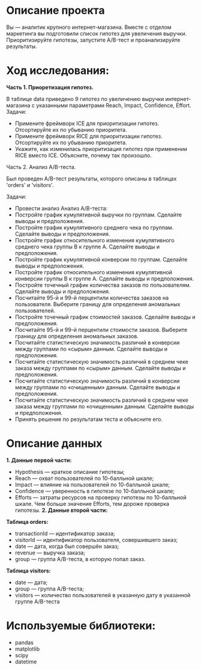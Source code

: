 # Описание проекта
Вы — аналитик крупного интернет-магазина. Вместе с отделом маркетинга вы подготовили список гипотез для увеличения выручки.
Приоритизируйте гипотезы, запустите A/B-тест и проанализируйте результаты.
# Ход исследования:

**Часть 1. Приоретизация гипотез.**

В таблице data приведено 9 гипотез  по увеличению выручки интернет-магазина с указанными параметрами Reach, Impact, Confidence, Effort.
Задачи:
-  Примените фреймворк ICE для приоритизации гипотез. Отсортируйте их по убыванию приоритета.
-  Примените фреймворк RICE для приоритизации гипотез. Отсортируйте их по убыванию приоритета.
-  Укажите, как изменилась приоритизация гипотез при применении RICE вместо ICE. Объясните, почему так произошло.

Часть 2. Анализ A/B-теста.

Был проведен A/B-тест результаты, которого описаны в таблицах 'orders' и 'visitors'.

Задачи:

-  Провести анализ Анализ A/B-теста:
-  Постройте график кумулятивной выручки по группам. Сделайте выводы и предположения.
-  Постройте график кумулятивного среднего чека по группам. Сделайте выводы и предположения.
-  Постройте график относительного изменения кумулятивного среднего чека группы B к группе A. Сделайте выводы и предположения.
-  Постройте график кумулятивной конверсии по группам. Сделайте выводы и предположения.
-  Постройте график относительного изменения кумулятивной конверсии группы B к группе A. Сделайте выводы и предположения.
-  Постройте точечный график количества заказов по пользователям. Сделайте выводы и предположения.
-  Посчитайте 95-й и 99-й перцентили количества заказов на пользователя. Выберите границу для определения аномальных пользователей.
-  Постройте точечный график стоимостей заказов. Сделайте выводы и предположения.
-  Посчитайте 95-й и 99-й перцентили стоимости заказов. Выберите границу для определения аномальных заказов.
-  Посчитайте статистическую значимость различий в конверсии между группами по «сырым» данным. Сделайте выводы и предположения.
-  Посчитайте статистическую значимость различий в среднем чеке заказа между группами по «сырым» данным. Сделайте выводы и предположения.
-  Посчитайте статистическую значимость различий в конверсии между группами по «очищенным» данным. Сделайте выводы и предположения.
-  Посчитайте статистическую значимость различий в среднем чеке заказа между группами по «очищенным» данным. Сделайте выводы и предположения.
-  Принять решение по результатам теста и объясните его.
# Описание данных
**1. Данные первой части:**
-  Hypothesis — краткое описание гипотезы;
-  Reach — охват пользователей по 10-балльной шкале;
-  Impact — влияние на пользователей по 10-балльной шкале;
-  Confidence — уверенность в гипотезе по 10-балльной шкале;
-  Efforts — затраты ресурсов на проверку гипотезы по 10-балльной шкале. Чем больше значение Efforts, тем дороже проверка гипотезы.
**2. Данные второй части:**

**Таблица orders:**
-  transactionId — идентификатор заказа;
-  visitorId — идентификатор пользователя, совершившего заказ;
-  date — дата, когда был совершён заказ;
-  revenue — выручка заказа;
-  group — группа A/B-теста, в которую попал заказ.

**Таблица visitors:**

-  date — дата;
-  group — группа A/B-теста;
-  visitors — количество пользователей в указанную дату в указанной группе A/B-теста

# Используемые библиотеки:
-  pandas
-  matplotlib
-  scipy
-  datetime
